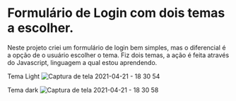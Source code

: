 <h1>Formulário de Login com dois temas a escolher.</h1>

Neste projeto criei um formulário de login bem simples, mas o diferencial é a opção de o usuário escolher o tema. Fiz dois temas, a ação é feita através do Javascript, linguagem a qual estou aprendendo.

Tema Light
![Captura de tela 2021-04-21 - 18 30 54](https://user-images.githubusercontent.com/50847127/115467720-571eb380-a208-11eb-8156-ef7c5150b0da.png)

Tema dark
![Captura de tela 2021-04-21 - 18 30 58](https://user-images.githubusercontent.com/50847127/115467745-5ede5800-a208-11eb-91ff-8724c41544df.png)

